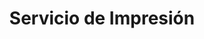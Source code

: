---
title: "Servicio de Impresión"
url: /casino-deportivo-cerro/servicio-de-impresion/
shop: copyshop
---